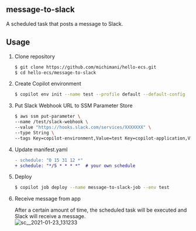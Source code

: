 message-to-slack
---

A scheduled task that posts a message to Slack.

## Usage


1. Clone repository

    ```bash
    $ git clone https://github.com/michimani/hello-ecs.git
    $ cd hello-ecs/message-to-slack
    ```

2. Create Copilot environment

    ```bash
    $ copilot env init --name test --profile default --default-config
    ```

3. Put Slack Webhook URL to SSM Parameter Store

    ```bash
    $ aws ssm put-parameter \
    --name /test/slack-webhook \
    --value "https://hooks.slack.com/services/XXXXXXX" \
    --type String \
    --tags Key=copilot-environment,Value=test Key=copilot-application,Value=message-to-slack
    ```

4. Update manifest.yaml

    ```diff
    - schedule: "0 15 31 12 *"
    + schedule: "*/5 * * * *"  # your own schedule
    ```

5. Deploy

    ```bash
    $ copilot job deploy --name message-to-slack-job --env test
    ```

6. Receive message from app

    After a certain amount of time, the scheduled task will be executed and Slack will receive a message.  
    ![sc__2021-01-23_131233](https://user-images.githubusercontent.com/9986092/105568718-eee24200-5d7e-11eb-9c19-1f7a6e8da2c1.png)

